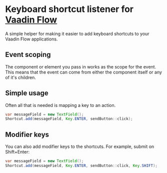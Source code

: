 # Keyboard shortcut listener for [Vaadin Flow](https://vaadin.com/flow)

A simple helper for making it easier to add keyboard shortcuts to your Vaadin Flow applications.

## Event scoping

The component or element you pass in works as the scope for the event. This means that the event can come from either the component itself or any of it's children.


## Simple usage

Often all that is needed is mapping a key to an action.

```java
var messageField = new TextField();
Shortcut.add(messageField, Key.ENTER, sendButton::click);
```

## Modifier keys

You can also add modifier keys to the shortcuts. For example, submit on Shift+Enter:

```java
var messageField = new TextField();
Shortcut.add(messageField, Key.ENTER, sendButton::click, Key.SHIFT);
```